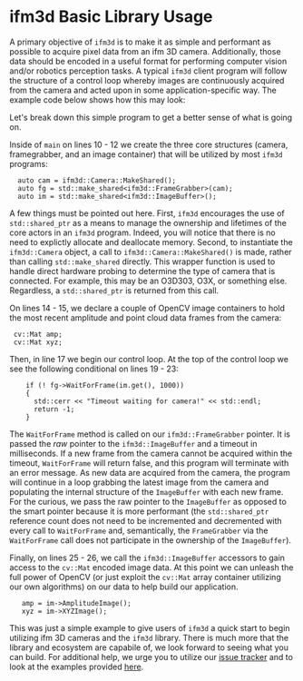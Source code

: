 
ifm3d Basic Library Usage
=========================

A primary objective of `ifm3d` is to make it as simple and performant as
possible to acquire pixel data from an ifm 3D camera. Additionally, those data
should be encoded in a useful format for performing computer vision and/or
robotics perception tasks. A typical `ifm3d` client program will follow the
structure of a control loop whereby images are continuously acquired from the
camera and acted upon in some application-specific way. The example code below
shows how this may look:

<div><script src="https://gist.github.com/tpanzarella/1975acec9f4bdf5eb21d44a6fc91ce7d.js"></script></div>

Let's break down this simple program to get a better sense of what is going on.

Inside of `main` on lines 10 - 12 we create the three core structures (camera,
framegrabber, and an image container)  that will be utilized by most `ifm3d`
programs:

```
  auto cam = ifm3d::Camera::MakeShared();
  auto fg = std::make_shared<ifm3d::FrameGrabber>(cam);
  auto im = std::make_shared<ifm3d::ImageBuffer>();
```

A few things must be pointed out here. First, `ifm3d` encourages the use of
`std::shared_ptr` as a means to manage the ownership and lifetimes of the core
actors in an `ifm3d` program. Indeed, you will notice that there is no need to
explictly allocate and deallocate memory. Second, to instantiate the
`ifm3d::Camera` object, a call to `ifm3d::Camera::MakeShared()` is made, rather
than calling `std::make_shared` directly. This wrapper function is used to
handle direct hardware probing to determine the type of camera that is
connected. For example, this may be an O3D303, O3X, or something
else. Regardless, a `std::shared_ptr` is returned from this call.

On lines 14 - 15, we declare a couple of OpenCV image containers to hold the
most recent amplitude and point cloud data frames from the camera:

```
 cv::Mat amp;
 cv::Mat xyz;
```

Then, in line 17 we begin our control loop. At the top of the control loop we
see the following conditional on lines 19 - 23:

```
    if (! fg->WaitForFrame(im.get(), 1000))
    {
      std::cerr << "Timeout waiting for camera!" << std::endl;
      return -1;
    }
```

The `WaitForFrame` method is called on our `ifm3d::FrameGrabber` pointer. It is
passed the *raw* pointer to the `ifm3d::ImageBuffer` and a timeout in
milliseconds. If a new frame from the camera cannot be acquired within the
timeout, `WaitForFrame` will return false, and this program will terminate with
an error message. As new data are acquired from the camera, the program will
continue in a loop grabbing the latest image from the camera and populating the
internal structure of the `ImageBuffer` with each new frame. For the curious,
we pass the raw pointer to the `ImageBuffer` as opposed to the smart pointer
because it is more performant (the `std::shared_ptr` reference count does not
need to be incremented and decremented with every call to `WaitForFrame` and,
semantically, the `FrameGrabber` via the `WaitForFrame` call does not
participate in the ownership of the `ImageBuffer`).

Finally, on lines 25 - 26, we call the `ifm3d::ImageBuffer` accessors to gain
access to the `cv::Mat` encoded image data. At this point we can unleash the
full power of OpenCV (or just exploit the `cv::Mat` array container utilizing
our own algorithms) on our data to help build our application.

```
   amp = im->AmplitudeImage();
   xyz = im->XYZImage();
```

This was just a simple example to give users of `ifm3d` a quick start to begin
utilizing ifm 3D cameras and the `ifm3d` library. There is much more that the
library and ecosystem are capabile of, we look forward to seeing what you can
build. For additional help, we urge you to utilize our
[issue tracker](https://github.com/lovepark/ifm3d/issues) and to look at the
examples provided [here](https://github.com/lovepark/ifm3d-examples).
